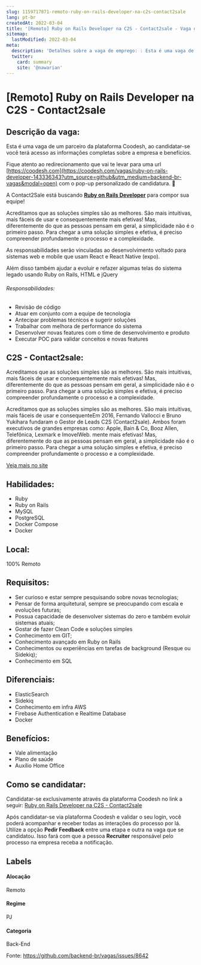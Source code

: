 ```yaml
---
slug: 1159717871-remoto-ruby-on-rails-developer-na-c2s-contact2sale
lang: pt-br
createdAt: 2022-03-04
title: '[Remoto] Ruby on Rails Developer na C2S - Contact2sale - Vaga de Emprego'
sitemap:
  lastModified: 2022-03-04
meta:
  description: 'Detalhes sobre a vaga de emprego: : Esta é uma vaga de um parceiro da plataforma Coodesh, ao candidatar-se você terá acesso as informações completas sobre a empresa e benefícios.  Fique atento ao redirecionamento que vai te levar para uma url [https://coodesh.com](https://coodesh.com/vagas/ruby-on-rails-developer-143336343?utm_source=github&utm_medium=backend-br-vagas&modal=open) com o pop-up personalizado de candidatura. 👋 <p>A Contact2Sale está buscando <strong><ins>Ruby on Rails Developer</ins></strong> para compor sua equipe!</p> <p>Acreditamos que as soluções simples são as melhores. São mais intuitivas, mais fáceis de usar e consequentemente mais efetivas! Mas, diferentemente do que as pessoas pensam em geral, a simplicidade não é o primeiro passo. Para chegar a uma solução simples e efetiva, é preciso compreender profundamente o processo e a complexidade.</p> <p>As responsabilidades serão vinculadas ao desenvolvimento voltado para sistemas web e mobile que usam React e React Native (expo).</p> <p>Além disso também ajudar a evoluir e refazer algumas telas do sistema legado usando Ruby on Rails, HTML e jQuery</p> <h6>Responsabilidades:</h6> <ul> <li>Revisão de código</li> <li>Atuar em conjunto com a equipe de tecnologia</li> <li>Antecipar problemas técnicos e sugerir soluções</li> <li>Trabalhar com melhora de performance do sistema</li> <li>Desenvolver novas features com o time de desenvolvimento e produto</li> <li>Executar POC para validar conceitos e novas features</li> </ul>'
  twitter:
    card: summary
    site: '@nawarian'
---
```


# [Remoto] Ruby on Rails Developer na C2S - Contact2sale

## Descrição da vaga: 
Esta é uma vaga de um parceiro da plataforma Coodesh, ao candidatar-se você terá acesso as informações completas sobre a empresa e benefícios.


Fique atento ao redirecionamento que vai te levar para uma url [https://coodesh.com](https://coodesh.com/vagas/ruby-on-rails-developer-143336343?utm_source=github&utm_medium=backend-br-vagas&modal=open) com o pop-up personalizado de candidatura. 👋
<p>A Contact2Sale está buscando <strong><ins>Ruby on Rails Developer</ins></strong> para compor sua equipe!</p>
<p>Acreditamos que as soluções simples são as melhores. São mais intuitivas, mais fáceis de usar e consequentemente mais efetivas! Mas, diferentemente do que as pessoas pensam em geral, a simplicidade não é o primeiro passo. Para chegar a uma solução simples e efetiva, é preciso compreender profundamente o processo e a complexidade.</p>
<p>As responsabilidades serão vinculadas ao desenvolvimento voltado para sistemas web e mobile que usam React e React Native (expo).</p>
<p>Além disso também ajudar a evoluir e refazer algumas telas do sistema legado usando Ruby on Rails, HTML e jQuery</p>
<h6>Responsabilidades:</h6>
<ul>
<li>Revisão de código</li>
<li>Atuar em conjunto com a equipe de tecnologia</li>
<li>Antecipar problemas técnicos e sugerir soluções</li>
<li>Trabalhar com melhora de performance do sistema</li>
<li>Desenvolver novas features com o time de desenvolvimento e produto</li>
<li>Executar POC para validar conceitos e novas features</li>
</ul>

## C2S - Contact2sale: 
 <p>Acreditamos que as soluções simples são as melhores. São mais intuitivas, mais fáceis de usar e consequentemente mais efetivas! Mas, diferentemente do que as pessoas pensam em geral, a simplicidade não é o primeiro passo. Para chegar a uma solução simples e efetiva, é preciso compreender profundamente o processo e a complexidade.</p>
<p>Acreditamos que as soluções simples são as melhores. São mais intuitivas, mais fáceis de usar e consequenteEm 2016, Fernando Vallocci e Bruno Yukihara fundaram o Gestor de Leads C2S (Contact2sale). Ambos foram executivos de grandes empresas como: Apple, Bain &amp; Co, Booz Allen, Telefônica, Lexmark e ImovelWeb. mente mais efetivas! Mas, diferentemente do que as pessoas pensam em geral, a simplicidade não é o primeiro passo. Para chegar a uma solução simples e efetiva, é preciso compreender profundamente o processo e a complexidade.</p><a href='https://coodesh.com/empresas/c2s-contact2sale'>Veja mais no site</a>

 ## Habilidades: 
 - Ruby 
- Ruby on Rails 
- MySQL 
- PostgreSQL 
- Docker Compose 
- Docker
## Local: 
 100% Remoto
## Requisitos: 
 - Ser curioso e estar sempre pesquisando sobre novas tecnologias; 
- Pensar de forma arquitetural, sempre se preocupando com escala e evoluções futuras; 
- Possua capacidade de desenvolver sistemas do zero e também evoluir sistemas atuais; 
- Gostar de fazer Clean Code e soluções simples 
- Conhecimento em GIT; 
- Conhecimento avançado em Ruby on Rails 
- Conhecimentos ou experiências em tarefas de background (Resque ou Sidekiq); 
- Conhecimento em SQL
## Diferenciais: 
 - ElasticSearch 
- Sidekiq 
- Conhecimento em infra AWS 
- Firebase Authentication e Realtime Database 
- Docker
## Benefícios: 
 - Vale alimentação 
- Plano de saúde 
- Auxílio Home Office
## Como se candidatar:
Candidatar-se exclusivamente através da plataforma Coodesh no link a seguir: [Ruby on Rails Developer na C2S - Contact2sale](https://coodesh.com/vagas/ruby-on-rails-developer-143336343?utm_source=github&utm_medium=backend-br-vagas&modal=open)


Após candidatar-se via plataforma Coodesh e validar o seu login, você poderá acompanhar e receber todas as interações do processo por lá. Utilize a opção **Pedir Feedback** entre uma etapa e outra na vaga que se candidatou. Isso fará com que a pessoa **Recruiter** responsável pelo processo na empresa receba a notificação.
## Labels
#### Alocação
Remoto
#### Regime
PJ
#### Categoria
Back-End

Fonte: https://github.com/backend-br/vagas/issues/8642